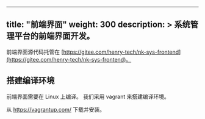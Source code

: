 
---
title: "前端界面"
weight: 300
description: >
  系统管理平台的前端界面开发。
---

前端界面源代码托管在 [https://gitee.com/henry-tech/nk-sys-frontend](https://gitee.com/henry-tech/nk-sys-frontend)。

## 搭建编译环境

前端界面需要在 Linux 上编译。
我们采用 vagrant 来搭建编译环境。

从 https://vagrantup.com/ 下载并安装。


